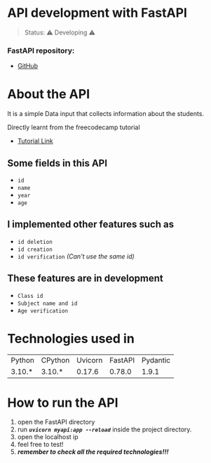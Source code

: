 <h1>API development with FastAPI</h1>

> Status: ⚠️ Developing ⚠️  

### FastAPI repository:
* [GitHub](https://github.com/tiangolo/fastapi)



# About the API
It is a simple Data input that collects information about the students.

Directly learnt from the freecodecamp tutorial
* [Tutorial Link](https://www.youtube.com/watch?v=tLKKmouUams)

## Some fields in this API 

+ `id`
+ `name`
+ `year`
+ `age`
  
## I implemented other features such as

* `id deletion`
* `id creation`
* `id verification` *_(Can't use the same id)_*


## These features are in development
+ `Class id`
+ `Subject name and id`
+ `Age verification`


# Technologies used in
 <table>
        <tr tag="Name">
            <td>Python</td>
            <td>CPython</td>
            <td>Uvicorn</td>
            <td>FastAPI</td>
            <td>Pydantic</td>
        </tr>
        <tr tag="Version">
            <td>3.10.*</td>
            <td>3.10.*</td>
            <td>0.17.6</td>
            <td>0.78.0</td>
            <td>1.9.1</td>
        </tr>
    </table>




# How to run the API
1) open the FastAPI directory
2) run ***`uvicorn myapi:app --reload`*** inside the project directory.
3) open the localhost ip
4) feel free to test!
5) ***remember to check all the required technologies!!!***

